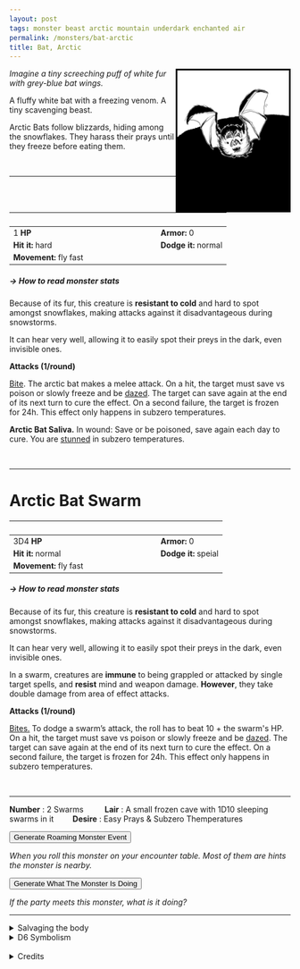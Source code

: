 ```yaml
---
layout: post
tags: monster beast arctic mountain underdark enchanted air
permalink: /monsters/bat-arctic
title: Bat, Arctic
---
```


<img align="right" width=200px  src="/images/0002_BatArctic.png"  style="border:3px solid black">

_Imagine a tiny screeching puff of white fur with grey-blue bat wings._

A fluffy white bat with a freezing venom. A tiny scavenging beast.

Arctic Bats follow blizzards, hiding among the snowflakes. They harass their prays until they freeze before eating them. 

<br>

---

|  <span style="display: inline-block; width:250px"></span>  |  |
| -------- | --------|
| 1 **HP** | **Armor:** 0  |
| **Hit it:** hard | **Dodge it:** normal |
| **Movement:** fly fast      | 

##### <span class="tooltip" data-tooltip="Armor = damage reduction · · · Easy/Normal/Hard = roll above 10/15/20 to beat">→ How to read monster stats</span>

Because of its fur, this creature is **resistant to cold** and hard to spot amongst snowflakes, making attacks against it disadvantageous during snowstorms. 

It can hear very well, allowing it to easily spot their preys in the dark, even invisible ones.

**Attacks (1/round)**

<ins>Bite</ins>. The arctic bat makes a melee attack. On a hit, the target must save vs poison or slowly freeze and be [dazed](/2020/11/10/extra-rules/#conditions). The target can save again at the end of its next turn to cure the effect. On a second failure, the target is frozen for 24h. This effect only happens in subzero temperatures.

<span class="alchemy">**Arctic Bat Saliva.** In wound: Save or be poisoned, save again each day to cure. You are [stunned](/2020/11/10/extra-rules/#conditions) in subzero temperatures.</span>

<br>

---

# Arctic Bat Swarm


|  <span style="display: inline-block; width:250px"></span>  |  |
| -------- | --------|
| 3D4 **HP** | **Armor:** 0  |
| **Hit it:** normal | **Dodge it:** speial |
| **Movement:** fly fast      | 

##### <span class="tooltip" data-tooltip="Armor = damage reduction · · · Easy/Normal/Hard = roll above 10/15/20 to beat">→ How to read monster stats</span>

Because of its fur, this creature is **resistant to cold** and hard to spot amongst snowflakes, making attacks against it disadvantageous during snowstorms. 

It can hear very well, allowing it to easily spot their preys in the dark, even invisible ones.

In a swarm, creatures are **immune** to being grappled or attacked by single target spells, and **resist** mind and weapon damage. **However**, they take double damage from area of effect attacks.

**Attacks (1/round)**

<ins>Bites.</ins> To dodge a swarm’s attack, the roll has to beat 10 + the swarm's HP. On a hit, the target must save vs poison or slowly freeze and be [dazed](/2020/11/10/extra-rules/#conditions). The target can save again at the end of its next turn to cure the effect. On a second failure, the target is frozen for 24h. This effect only happens in subzero temperatures.

<br>

---

**Number** : 2 Swarms <span style="display: inline-block; width:30px"></span>
**Lair** : A small frozen cave with 1D10 sleeping swarms in it<span style="display: inline-block; width:30px"></span>
**Desire** : Easy Prays & Subzero Themperatures

<button id="generate-btn">Generate Roaming Monster Event</button>
<p id="RoamResult" style="font-style: italic;">When you roll this monster on your encounter table. Most of them are hints the monster is nearby.</p>

<button onclick="generateMood()">Generate What The Monster Is Doing</button>
<p id="MoodResult" style="font-style: italic;">If the party meets this monster, what is it doing?</p>
<script src="/scripts/generateMood.js"></script>

---

<details markdown="1">
<summary>Salvaging the body</summary>
Arctic bat fur is very fluffy, but a huge amount of bats must be skinned to make a coat, making it very expensive. Arctic bat venom is valued as a food preserver.
</details>

<details markdown="1">
<summary>D6 Symbolism</summary>
In local cultures the bat is a symbol of ...

1. Dusk
1. Snowstorms
1. Bad Luck
1. Preservation
1. Luxury
1. Sacred
</details>

<br>

<details markdown="1">
<summary>Credits</summary>
Arctic bat seem to be an original creation of [Richard J. Leblanc Jr](http://savevsdragon.blogspot.com/) in the [Creature Compendium](https://www.drivethrurpg.com/product/147588/CC1-Creature-Compendium). I loved the idea of the freezing venom. — SaltyGoo
</details>

 <script src="https://code.jquery.com/jquery-3.6.0.min.js"></script>
  <script>
  // ENCOUNTER GENERATOR SCRIPT
    $(document).ready(function() {
      $("#generate-btn").click(function() {
        // define the specific value to search for in column 0
        var searchValue = "0002"; // change this to the actual value you need

        // retrieve the CSV file
        $.get("/CSV/Monster - Index.csv", function(data) {
          // split the CSV data by rows and remove the header row
          var rows = data.split("\n").slice(1);

          // filter the rows by the specific value in column 0
          var matchingRows = rows.filter(function(row) {
            var columns = row.split(",");
            return columns[0] === searchValue;
          });

          // randomly select a row from the matching rows
          var selectedRow = matchingRows[Math.floor(Math.random() * matchingRows.length)];

          // select a random cell from columns 3 to 8
          var selectedCell = selectedRow.split(",")[Math.floor(Math.random() * 6) + 3];

          // display the selected text
          $("#RoamResult").text(selectedCell);
        });
      });
    });
  </script>
  
